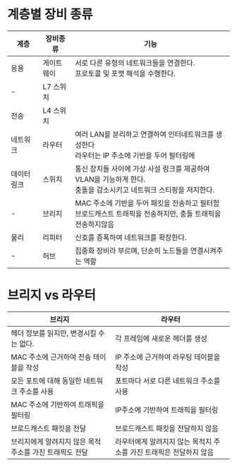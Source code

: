 # 계층별 장비 종류
| 계층| 장비종류              |기능 |
| --- | -------------------- | ----|
| 응용| 게이트웨이| 서로 다른 유형의 네트워크들을 연결한다.<br>프로토콜 및 포맷 해석을 수행한다.
| - | L7 스위치| |
|전송| L4 스위치| |
|네트워크| 라우터 | 여러 LAN을 분리하고 연결하여 인터네트워크를 생성한다<br>라우터는 IP 주소에 기반을 두어 필터링에|
|데이터링크| 스위치|통신 장치들 사이에 가상 사설 링크를 제공하여 VLAN을 기능하게 한다.<br>충돌을 감소시키고 네트워크 스티핑을 저지한다.|
| - |브리지|MAC 주소에 기반을 두어 패킷을 전송하고 필터함<br>브로드캐스트 트래픽을 전송하지만, 충돌 트래픽을 전송하지않음|
|물리|리피터|신호를 증폭하여 네트워크를 확장한다.|
| - |허브|집중화 장비라 부르며, 단순히 노드들을 연결시켜주는 역할| 

# 브리지 vs 라우터

| 브리지 | 라우터 |
| --- | --- |
|헤더 정보를 읽지만, 변경시킬 수는 없다.| 각 프레임에 새로운 헤더를 생성|
|MAC 주소에 근거하여 전송 테이블을 작성 | IP 주소에 근거하여 라우팅 테이블을 작성|
|모든 포트에 대해 동일한 네트워크 주소를 사용| 포트마다 서로 다른 네트워크 주소를 사용|
|MAC 주소에 기반하여 트래픽을 필터링| IP주소에 기반하여 트래픽을 필터링|
| 브로드캐스트 패킷을 전달 | 브로드캐스트 패킷을 전달하지 않음|
| 브리지에게 알려지지 않은 목적 주소를 가진 트래픽도 전달| 라우터에게 알려지지 않는 목적지 주소를 가진 트래픽은 전달하지 않음|